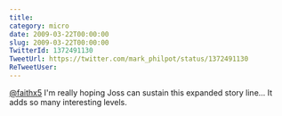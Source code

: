 ```yaml
---
title: 
category: micro
date: 2009-03-22T00:00:00
slug: 2009-03-22T00:00:00
TwitterId: 1372491130
TweetUrl: https://twitter.com/mark_philpot/status/1372491130
ReTweetUser: 
---
```


[@faithx5](https://twitter.com/faithx5) I'm really hoping Joss can sustain this expanded story line...  It adds so many interesting levels.